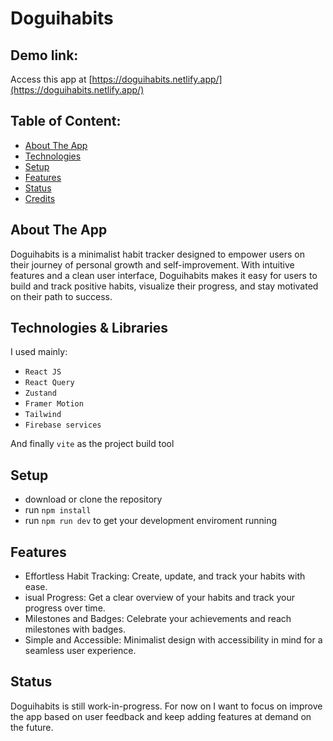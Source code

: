 # Doguihabits

## Demo link:

Access this app at [https://doguihabits.netlify.app/](https://doguihabits.netlify.app/)

## Table of Content:

- [About The App](#about-the-app)
- [Technologies](#technologies)
- [Setup](#setup)
- [Features](#features)
- [Status](#status)
- [Credits](#credits)

## About The App

Doguihabits is a minimalist habit tracker designed to empower users on their journey of personal growth and self-improvement. With intuitive features and a clean user interface, Doguihabits makes it easy for users to build and track positive habits, visualize their progress, and stay motivated on their path to success.

## Technologies & Libraries

I used mainly:

- `React JS`
- `React Query`
- `Zustand`
- `Framer Motion`
- `Tailwind`
- `Firebase services`

And finally `vite` as the project build tool

## Setup

- download or clone the repository
- run `npm install`
- run `npm run dev` to get your development enviroment running

## Features

- Effortless Habit Tracking: Create, update, and track your habits with ease.
- isual Progress: Get a clear overview of your habits and track your progress over time.
- Milestones and Badges: Celebrate your achievements and reach milestones with badges.
- Simple and Accessible: Minimalist design with accessibility in mind for a seamless user experience.

## Status

Doguihabits is still work-in-progress. For now on I want to focus on improve the app based on user feedback and keep adding features at demand on the future.
